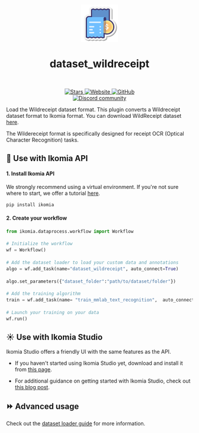 <div align="center">
  <img src="https://raw.githubusercontent.com/Ikomia-hub/dataset_wildreceipt/main/icons.png" alt="Algorithm icon">
  <h1 align="center">dataset_wildreceipt</h1>
</div>
<br />
<p align="center">
    <a href="https://github.com/Ikomia-hub/dataset_wildreceipt">
        <img alt="Stars" src="https://img.shields.io/github/stars/Ikomia-hub/dataset_wildreceipt">
    </a>
    <a href="https://app.ikomia.ai/hub/">
        <img alt="Website" src="https://img.shields.io/website/http/app.ikomia.ai/en.svg?down_color=red&down_message=offline&up_message=online">
    </a>
    <a href="https://github.com/Ikomia-hub/dataset_wildreceipt/blob/main/LICENSE.md">
        <img alt="GitHub" src="https://img.shields.io/github/license/Ikomia-hub/dataset_wildreceipt.svg?color=blue">
    </a>    
    <br>
    <a href="https://discord.com/invite/82Tnw9UGGc">
        <img alt="Discord community" src="https://img.shields.io/badge/Discord-white?style=social&logo=discord">
    </a> 
</p>

Load the Wildreceipt dataset format. This plugin converts a Wildreceipt dataset format to Ikomia format. You can download WildReceipt dataset [here](https://download.openmmlab.com/mmocr/data/wildreceipt.tar).

The Wildereceipt format is specifically designed for receipt OCR (Optical Character Recognition) tasks.


## :rocket: Use with Ikomia API

#### 1. Install Ikomia API

We strongly recommend using a virtual environment. If you're not sure where to start, we offer a tutorial [here](https://www.ikomia.ai/blog/a-step-by-step-guide-to-creating-virtual-environments-in-python).

```sh
pip install ikomia
```

#### 2. Create your workflow


```python
from ikomia.dataprocess.workflow import Workflow

# Initialize the workflow
wf = Workflow()

# Add the dataset loader to load your custom data and annotations
algo = wf.add_task(name="dataset_wildreceipt", auto_connect=True)

algo.set_parameters({"dataset_folder":"path/to/dataset/folder"})

# Add the training algorithm
train = wf.add_task(name= "train_mmlab_text_recognition",  auto_connect=True)
   
# Launch your training on your data
wf.run()
```

## :sunny: Use with Ikomia Studio

Ikomia Studio offers a friendly UI with the same features as the API.

- If you haven't started using Ikomia Studio yet, download and install it from [this page](https://www.ikomia.ai/studio).

- For additional guidance on getting started with Ikomia Studio, check out [this blog post](https://www.ikomia.ai/blog/how-to-get-started-with-ikomia-studio).


## :fast_forward: Advanced usage 

 Check out the [dataset loader guide](https://www.ikomia.ai/blog/using-dataset-loaders-to-train-a-custom-model-with-the-ikomia-api#working-with-wildreceipt-dataset-format) for more information.
